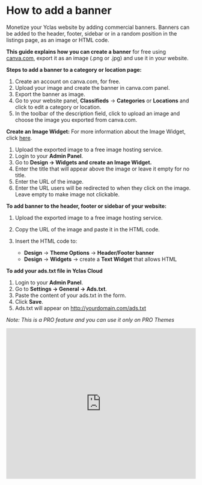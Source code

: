 # How to add a banner

Monetize your Yclas website by adding commercial banners. Banners can be added to the header, footer, sidebar or in a random position in the listings page, as an image or HTML code.

**This guide explains how you can create a banner** for free using  [canva.com](https://www.canva.com/), export it as an image (.png or .jpg) and use it in your website.

**Steps to add a banner to a category or location page:**

1.  Create an account on canva.com, for free.
2.  Upload your image and create the banner in canva.com panel.
3.  Export the banner as image.
4.  Go to your website panel,  **Classifieds**  ->  **Categories**  or  **Locations**  and click to edit a category or location.
5.  In the toolbar of the description field, click to upload an image and choose the image you exported from canva.com.

**Create an Image Widget:**  For more information about the Image Widget, click  [here](Widgets-image-widget.md).

1.  Upload the exported image to a free image hosting service.
2.  Login to your **Admin Panel**.
3.  Go to **Design -> Widgets and create an Image Widget.**
4.  Enter the title that will appear above the image or leave it empty for no title.
5.  Enter the URL of the image.
6.  Enter the URL users will be redirected to when they click on the image. Leave empty to make image not clickable.

**To add banner to the header, footer or sidebar of your website:**

1.  Upload the exported image to a free image hosting service.
2.  Copy the URL of the image and paste it in the HTML code.
3.  Insert the HTML code to:
    
     - **Design** -> **Theme Options** -> **Header/Footer banner**
    -   **Design**  ->  **Widgets**  -> create a  **Text Widget**  that allows HTML

**To add your ads.txt file in Yclas Cloud**

1.  Login to your **Admin Panel**.
2.  Go to **Settings -> General -> Ads.txt**.
3.  Paste the content of your ads.txt in the form.
4.  Click **Save**.
5.  Ads.txt will appear on http://yourdomain.com/ads.txt

*Note: This is a PRO feature and you can use it only on PRO Themes*


<iframe width="100%" height="400px" src="https://www.youtube.com/embed/5pyADgnPwq0" title="Yclas video" frameborder="0" allow="accelerometer; autoplay; clipboard-write; encrypted-media; gyroscope; picture-in-picture" allowfullscreen></iframe>
 
